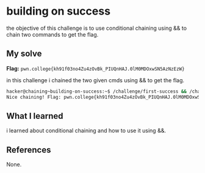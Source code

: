 # building on success
the objective of this challenge is to use conditional chaining using && to chain two commands to get the flag.

## My solve
**Flag:** `pwn.college{kh91f03no4Zu4zOvBk_PIUQnHAJ.0lM0MDOxwSN5AzNzEzW}`

in this challenge i chained the two given cmds using && to get the flag.
```bash
hacker@chaining~building-on-success:~$ /challenge/first-success && /challenge/second
Nice chaining! Flag: pwn.college{kh91f03no4Zu4zOvBk_PIUQnHAJ.0lM0MDOxwSN5AzNzEzW}
```

## What I learned
i learned about conditional chaining and how to use it using &&.

## References 
None.
